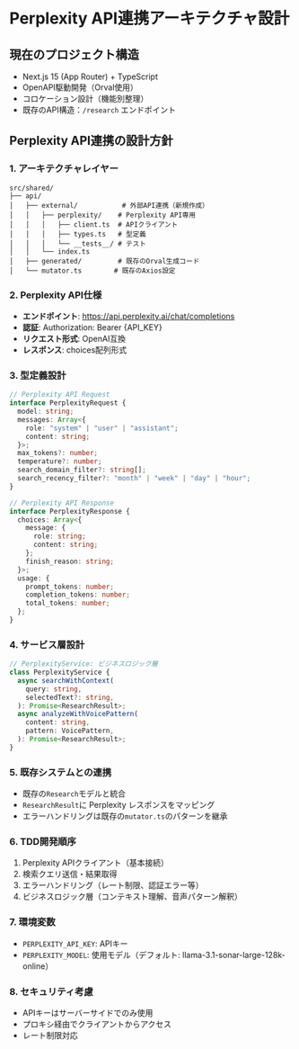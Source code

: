 # Perplexity API連携アーキテクチャ設計

## 現在のプロジェクト構造

- Next.js 15 (App Router) + TypeScript
- OpenAPI駆動開発（Orval使用）
- コロケーション設計（機能別整理）
- 既存のAPI構造：`/research` エンドポイント

## Perplexity API連携の設計方針

### 1. アーキテクチャレイヤー

```
src/shared/
├── api/
│   ├── external/           # 外部API連携（新規作成）
│   │   ├── perplexity/    # Perplexity API専用
│   │   │   ├── client.ts  # APIクライアント
│   │   │   ├── types.ts   # 型定義
│   │   │   └── __tests__/ # テスト
│   │   └── index.ts
│   ├── generated/         # 既存のOrval生成コード
│   └── mutator.ts        # 既存のAxios設定
```

### 2. Perplexity API仕様

- **エンドポイント**: https://api.perplexity.ai/chat/completions
- **認証**: Authorization: Bearer {API_KEY}
- **リクエスト形式**: OpenAI互換
- **レスポンス**: choices配列形式

### 3. 型定義設計

```typescript
// Perplexity API Request
interface PerplexityRequest {
  model: string;
  messages: Array<{
    role: "system" | "user" | "assistant";
    content: string;
  }>;
  max_tokens?: number;
  temperature?: number;
  search_domain_filter?: string[];
  search_recency_filter?: "month" | "week" | "day" | "hour";
}

// Perplexity API Response
interface PerplexityResponse {
  choices: Array<{
    message: {
      role: string;
      content: string;
    };
    finish_reason: string;
  }>;
  usage: {
    prompt_tokens: number;
    completion_tokens: number;
    total_tokens: number;
  };
}
```

### 4. サービス層設計

```typescript
// PerplexityService: ビジネスロジック層
class PerplexityService {
  async searchWithContext(
    query: string,
    selectedText?: string,
  ): Promise<ResearchResult>;
  async analyzeWithVoicePattern(
    content: string,
    pattern: VoicePattern,
  ): Promise<ResearchResult>;
}
```

### 5. 既存システムとの連携

- 既存の`Research`モデルと統合
- `ResearchResult`に Perplexity レスポンスをマッピング
- エラーハンドリングは既存の`mutator.ts`のパターンを継承

### 6. TDD開発順序

1. Perplexity APIクライアント（基本接続）
2. 検索クエリ送信・結果取得
3. エラーハンドリング（レート制限、認証エラー等）
4. ビジネスロジック層（コンテキスト理解、音声パターン解釈）

### 7. 環境変数

- `PERPLEXITY_API_KEY`: APIキー
- `PERPLEXITY_MODEL`: 使用モデル（デフォルト: llama-3.1-sonar-large-128k-online）

### 8. セキュリティ考慮

- APIキーはサーバーサイドでのみ使用
- プロキシ経由でクライアントからアクセス
- レート制限対応
